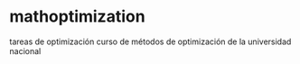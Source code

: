 # mathoptimization
tareas de optimización curso de métodos de optimización de la universidad nacional
